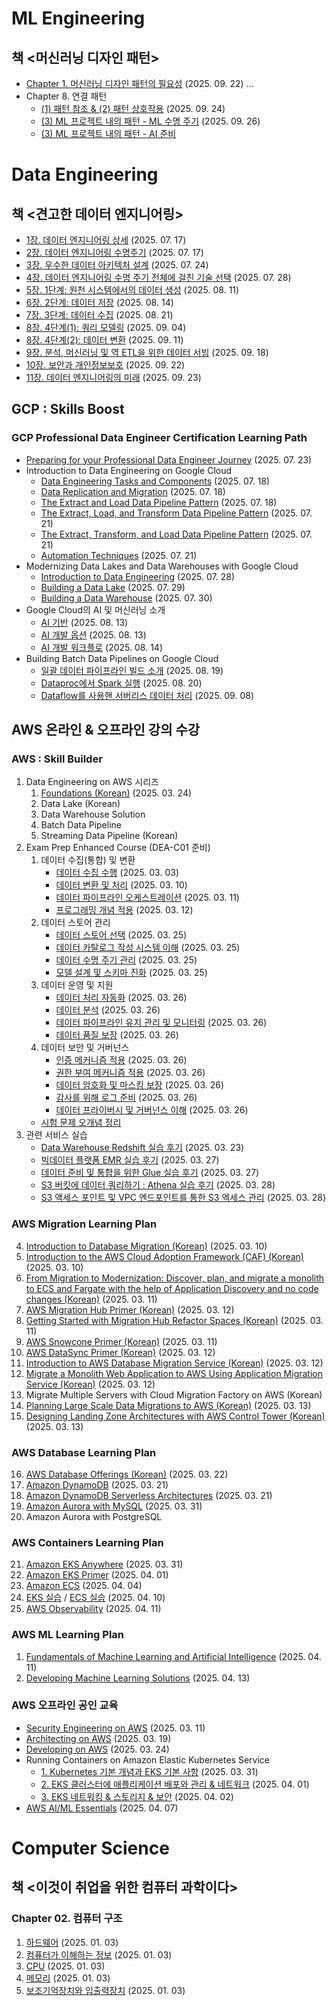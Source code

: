 # ML Engineering

## 책 <머신러닝 디자인 패턴>
- [Chapter 1. 머신러닝 디자인 패턴의 필요성](ML_design_pattern/1.md) (2025. 09. 22)
...
- Chapter 8. 연결 패턴
	- [(1) 패턴 참조 & (2) 패턴 상호작용](ML_design_pattern/8(1).md) (2025. 09. 24)
	- [(3) ML 프로젝트 내의 패턴 - ML 수명 주기](ML_design_pattern/8(2).md) (2025. 09. 26)
	- [(3) ML 프로젝트 내의 패턴 - AI 준비](ML_design_pattern/8(3).md)

# Data Engineering

## 책 <견고한 데이터 엔지니어링>
- [1장. 데이터 엔지니어링 상세](Data_engineering/1.md) (2025. 07. 17)
- [2장. 데이터 엔지니어링 수명주기](Data_engineering/2.md) (2025. 07. 17)
- [3장. 우수한 데이터 아키텍처 설계](Data_engineering/3.md) (2025. 07. 24)
- [4장. 데이터 엔지니어링 수명 주기 전체에 걸친 기술 선택](Data_engineering/4.md) (2025. 07. 28)
- [5장. 1단계: 원천 시스템에서의 데이터 생성](Data_engineering/5.md) (2025. 08. 11)
- [6장. 2단계: 데이터 저장](Data_engineering/6.md) (2025. 08. 14)
- [7장. 3단계: 데이터 수집](Data_engineering/7.md) (2025. 08. 21)
- [8장. 4단계(1): 쿼리 모델링](Data_engineering/8(1).md) (2025. 09. 04)
- [8장. 4단계(2): 데이터 변환](Data_engineering/8(2).md) (2025. 09. 11)
- [9장. 분석, 머신러닝 및 역 ETL을 위한 데이터 서빙](Data_engineering/9.md) (2025. 09. 18)
- [10장. 보안과 개인정보보호](Data_engineering/10.md) (2025. 09. 22)
- [11장. 데이터 엔지니어링의 미래](Data_engineering/11.md) (2025. 09. 23)

## GCP : Skills Boost

### GCP Professional Data Engineer Certification Learning Path
- [Preparing for your Professional Data Engineer Journey](GCP/250723.md) (2025. 07. 23)
- Introduction to Data Engineering on Google Cloud
	- [Data Engineering Tasks and Components](GCP/250718.md) (2025. 07. 18)
	- [Data Replication and Migration](GCP/250718.md) (2025. 07. 18)
	- [The Extract and Load Data Pipeline Pattern](GCP/250718.md) (2025. 07. 18)
	- [The Extract, Load, and Transform Data Pipeline Pattern](GCP/250721.md) (2025. 07. 21)
	- [The Extract, Transform, and Load Data Pipeline Pattern](GCP/250721.md) (2025. 07. 21)
	- [Automation Techniques](GCP/250721.md) (2025. 07. 21)
- Modernizing Data Lakes and Data Warehouses with Google Cloud
	- [Introduction to Data Engineering](GCP/250728.md) (2025. 07. 28)
	- [Building a Data Lake](GCP/250729.md) (2025. 07. 29)
	- [Building a Data Warehouse](GCP/250730.md) (2025. 07. 30)
- Google Cloud의 AI 및 머신러닝 소개
	- [AI 기반](GCP/250813.md) (2025. 08. 13)
	- [AI 개발 옵션](GCP/250813.md) (2025. 08. 13)
	- [AI 개발 워크플로](GCP/250814.md) (2025. 08. 14)
- Building Batch Data Pipelines on Google Cloud
	- [일괄 데이터 파이프라인 빌드 소개](GCP/250819.md) (2025. 08. 19)
	- [Dataproc에서 Spark 실행](GCP/250820.md) (2025. 08. 20)
	- [Dataflow를 사용핸 서버리스 데이터 처리](GCP/250908.md) (2025. 09. 08)


## AWS 온라인 & 오프라인 강의 수강

### AWS : Skill Builder
1. Data Engineering on AWS 시리즈
	1. [Foundations (Korean)](AWS/Data_Engineering/250324%20Data%20Engineering%20on%20AWS%20-%20Foundations.md) (2025. 03. 24)
	2. Data Lake (Korean)
	3. Data Warehouse Solution
	4. Batch Data Pipeline
	5. Streaming Data Pipeline (Korean)
2. Exam Prep Enhanced Course (DEA-C01 준비)
	1) 데이터 수집(통합) 및 변환
		- [데이터 수집 수행](AWS/Data_Engineering/250303%201_데이터%20수집%20및%20변환%20-%20데이터%20통합%20수행.md) (2025. 03. 03)
		- [데이터 변환 및 처리](AWS/Data_Engineering/250310%201_데이터%20수집%20및%20변환%20-%20데이터%20변환%20및%20처리.md) (2025. 03. 10)
		- [데이터 파이프라인 오케스트레이션](AWS/Data_Engineering/250311%201_데이터%20수집%20및%20변환%20-%20데이터%20파이프라인%20오케스트레이션.md) (2025. 03. 11)
		- [프로그래밍 개념 적용](AWS/Data_Engineering/250312%201_데이터%20수집%20및%20변환%20-%20프로그래밍%20개념%20적용.md) (2025. 03. 12)
	2) 데이터 스토어 관리
		- [데이터 스토어 선택](AWS/Data_Engineering/250325%202_데이터%20스토어%20관리%20-%20데이터%20스토어%20선택.md) (2025. 03. 25) 
		- [데이터 카탈로그 작성 시스템 이해](AWS/Data_Engineering/250325%202_데이터%20스토어%20관리%20-%20데이터%20카탈로그%20작성%20시스템%20이해.md) (2025. 03. 25) 
		- [데이터 수명 주기 관리](AWS/Data_Engineering/250325%202_데이터%20스토어%20관리%20-%20데이터%20수명%20주기%20관리.md) (2025. 03. 25) 
		- [모델 설계 및 스키마 진화](AWS/Data_Engineering/250325%202_데이터%20스토어%20관리%20-%20데이터%20모델%20설계%20및%20스키마%20진화.md) (2025. 03. 25) 
	3) 데이터 운영 및 지원
		- [데이터 처리 자동화](AWS/Data_Engineering/250326%203_데이터%20운영%20및%20지원%20-%20데이터%20처리%20자동화.md) (2025. 03. 26)
		- [데이터 분석](AWS/Data_Engineering/250326%203_데이터%20운영%20및%20지원%20-%20데이터%20분석.md) (2025. 03. 26)
		- [데이터 파이프라인 유지 관리 및 모니터링](AWS/Data_Engineering/250326%203_데이터%20운영%20및%20지원%20-%20데이터%20파이프라인%20유지%20관리%20및%20모니터링.md) (2025. 03. 26)
		- [데이터 품질 보장](AWS/Data_Engineering/250326%203_데이터%20운영%20및%20지원%20-%20데이터%20품질%20보장.md) (2025. 03. 26)
	4) 데이터 보안 및 거버넌스
		- [인증 메커니즘 적용](AWS/Data_Engineering/250326%204_데이터%20보안%20및%20거버넌스%20-%20인증%20메커니즘%20적용.md) (2025. 03. 26)
		- [권한 부여 메커니즘 적용](AWS/Data_Engineering/250326%204_데이터%20보안%20및%20거버넌스%20-%20권한%20부여%20메커니즘%20적용.md) (2025. 03. 26)
		- [데이터 암호화 및 마스킹 보장](AWS/Data_Engineering/250326%204_데이터%20보안%20및%20거버넌스%20-%20데이터%20암호화%20및%20마스킹%20보장.md) (2025. 03. 26)
		- [감사를 위해 로그 준비](AWS/Data_Engineering/250326%204_데이터%20보안%20및%20거버넌스%20-%20감사를%20위해%20로그%20준비.md) (2025. 03. 26)
		- [데이터 프라이버시 및 거버넌스 이해](AWS/Data_Engineering/250326%204_데이터%20보안%20및%20거버넌스%20-%20데이터%20프라이버시%20및%20거버넌스%20이해.md) (2025. 03. 26)
	- [시험 문제 오개념 정리](AWS/Data_Engineering/시험%20문제%20연습.md) 
3. 관련 서비스 실습
	- [Data Warehouse Redshift 실습 후기](AWS/Data_Engineering/250323%20Redshift%20실습%20후기.md) (2025. 03. 23)
	- [빅데이터 플랫폼 EMR 실습 후기](AWS/Data_Engineering/250327%20EMR%20및%20Spark를%20사용한%20데이터%20수집%20및%20변환.md) (2025. 03. 27)
	- [데이터 준비 및 통합을 위한 Glue 실습 후기](AWS/Data_Engineering/250327%20DynamoDB%20및%20AWS%20Glue를%20사용하는%20데이터%20스토어%20관리.md) (2025. 03. 27)
	- [S3 버킷에 데이터 쿼리하기 : Athena 실습 후기](AWS/Data_Engineering/250328%20Athena를%20사용하여%20데이터%20분석.md) (2025. 03. 28)
	- [S3 액세스 포인트 및 VPC 엔드포인트를 통한 S3 엑세스 관리](AWS/Data_Engineering/250328%20S3%20액세스%20포인트%20및%20VPC%20엔드포인트를%20통한%20S3%20엑세스%20관리.md) (2025. 03. 28)

### AWS Migration Learning Plan
4. [Introduction to Database Migration (Korean)](AWS/Migration_Learning_Plan/250310%20DB%20Migration.md) (2025. 03. 10)
5. [Introduction to the AWS Cloud Adoption Framework (CAF) (Korean)](AWS/Migration_Learning_Plan/250310%20AWS%20Cloud%20Adoption%20Framework.md) (2025. 03. 10)
6. [From Migration to Modernization: Discover, plan, and migrate a monolith to ECS and Fargate with the help of Application Discovery and no code changes (Korean)](AWS/Migration_Learning_Plan/250311%20마이그레이션부터%20현대화까지%20-%20모놀리틱에서%20MSA.md) (2025. 03. 11)
7. [AWS Migration Hub Primer (Korean)](AWS/Migration_Learning_Plan/250312%20Migration%20Hub%20-%20Primer.md) (2025. 03. 12)
8. [Getting Started with Migration Hub Refactor Spaces (Korean)](AWS/Migration_Learning_Plan/250311%20Migration%20Hub%20-%20Refactor%20Spaces.md) (2025. 03. 11)
9. [AWS Snowcone Primer (Korean)](AWS/Migration_Learning_Plan/250311%20Snowcone%20-%20Primer.md) (2025. 03. 11)
10. [AWS DataSync Primer (Korean)](AWS/Migration_Learning_Plan/250312%20DataSync%20-%20Primer.md) (2025. 03. 12)
11. [Introduction to AWS Database Migration Service (Korean)](AWS/Migration_Learning_Plan/250312%20Database%20Migration%20Service%20실습.md) (2025. 03. 12)
12. [Migrate a Monolith Web Application to AWS Using Application Migration Service (Korean)](AWS/Migration_Learning_Plan/250312%20모놀리틱에서%20AWS로%20Application%20Migration%20실습.md) (2025. 03. 12)
13. Migrate Multiple Servers with Cloud Migration Factory on AWS (Korean)
14. [Planning Large Scale Data Migrations to AWS (Korean)](AWS/Migration_Learning_Plan/250313%20대규모%20데이터%20마이그레이션.md) (2025. 03. 13) 
15. [Designing Landing Zone Architectures with AWS Control Tower (Korean)](AWS/Migration_Learning_Plan/250313%20Landing%20Zone%20Architectures.md) (2025. 03. 13)

### AWS Database Learning Plan
16. [AWS Database Offerings (Korean)](AWS/Database_Learning_Plan/250322%20AWS%20Database%20Offerings.md) (2025. 03. 22)
17. [Amazon DynamoDB](AWS/Database_Learning_Plan/250321%20Amazon%20DynamoDB.md) (2025. 03. 21)
18. [Amazon DynamoDB Serverless Architectures](AWS/Database_Learning_Plan/250321%20Amazon%20DynamoDB%20Serverless%20Architectures.md) (2025. 03. 21)
19. [Amazon Aurora with MySQL](AWS/Database_Learning_Plan/250331%20Aurora%20with%20MySQL.md) (2025. 03. 31)
20. Amazon Aurora with PostgreSQL 

### AWS Containers Learning Plan
21. [Amazon EKS Anywhere](AWS/Containers_Learning_Plan/250331%20EKS%20Anywhere.md) (2025. 03. 31)
22. [Amazon EKS Primer](AWS/Containers_Learning_Plan/250401%20EKS%20Primer.md) (2025. 04. 01)
23. [Amazon ECS](AWS/Containers_Learning_Plan/250404%20Amazon%20ECS.md) (2025. 04. 04)
24. [EKS 실습](AWS/Containers_Learning_Plan/250410%20EKS로%20앱%20배포%20실습.md) / [ECS 실습](AWS/Containers_Learning_Plan/250410%20ECS로%20앱%20배포%20실습.md) (2025. 04. 10)
25. [AWS Observability](AWS/Containers_Learning_Plan/250411%20AWS%20Observability.md) (2025. 04. 11)

### AWS ML Learning Plan
1. [Fundamentals of Machine Learning and Artificial Intelligence](AWS/ML_Learning_Plan/250411%20Fundamentals%20of%20ML%20AI.md) (2025. 04. 11)
2. [Developing Machine Learning Solutions](AWS/ML_Learning_Plan/250413%20Developing%20Machine%20Learning%20Solutions.md) (2025. 04. 13)

### AWS 오프라인 공인 교육
- [Security Engineering on AWS](AWS/250311%20Security%20Engineering%20on%20AWS.md) (2025. 03. 11)
- [Architecting on AWS](AWS/250319%20Architecting%20on%20AWS.md) (2025. 03. 19)
- [Developing on AWS](AWS/250324%20Developing%20on%20AWS.md) (2025. 03. 24)
- Running Containers on Amazon Elastic Kubernetes Service 
	- [1. Kubernetes 기본 개념과 EKS 기본 사항](AWS/250331%20Amazon%20EKS%20(1).md) (2025. 03. 31)
	- [2. EKS 클러스터에 애플리케이션 배포와 관리 & 네트워크](AWS/250401%20Amazon%20EKS%20(2).md) (2025. 04. 01)
	- [3. EKS 네트워킹 & 스토리지 & 보안](AWS/250402%20Amazon%20EKS%20(3).md) (2025. 04. 02)
- [AWS AI/ML Essentials](AWS/250407%20AWS%20AIML%20Essentials.md) (2025. 04. 07)


# Computer Science

## 책 <이것이 취업을 위한 컴퓨터 과학이다>
### Chapter 02. 컴퓨터 구조
1. [하드웨어](Computer_science/컴퓨터_구조_1.md) (2025. 01. 03)
3. [컴퓨터가 이해하는 정보](Computer_science/컴퓨터_구조_1.md) (2025. 01. 03)
4. [CPU](Computer_science/컴퓨터_구조_1.md) (2025. 01. 03)
5. [메모리](Computer_science/컴퓨터_구조_2.md) (2025. 01. 03)
6. [보조기억장치와 입출력장치](Computer_science/컴퓨터_구조_2.md) (2025. 01. 03)
